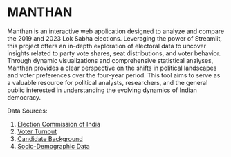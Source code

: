 # MANTHAN

Manthan is an interactive web application designed to analyze and compare the 2019 and 2023 Lok Sabha elections. Leveraging the power of Streamlit, this project offers an in-depth exploration of electoral data to uncover insights related to party vote shares, seat distributions, and voter behavior. Through dynamic visualizations and comprehensive statistical analyses, Manthan provides a clear perspective on the shifts in political landscapes and voter preferences over the four-year period. This tool aims to serve as a valuable resource for political analysts, researchers, and the general public interested in understanding the evolving dynamics of Indian democracy.

Data Sources:

1. [Election Commission of India](https://www.eci.gov.in)
2. [Voter Turnout](https://www.indiavotes.com/)
3. [Candidate Background](https://myneta.info/)
4. [Socio-Demographic Data ](https://www.census2011.co.in/)
